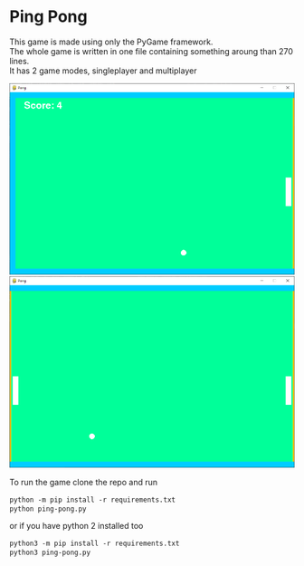 # Ping Pong
This game is made using only the PyGame framework.  
The whole game is written in one file containing something aroung than 270 lines.  
It has 2 game modes, singleplayer and multiplayer


![](banner-singleplayer.png)
![](banner-multiplayer.png)

To run the game clone the repo and run  

```
python -m pip install -r requirements.txt 
python ping-pong.py
```
  
or if you have python 2 installed too  
```
python3 -m pip install -r requirements.txt 
python3 ping-pong.py
```
